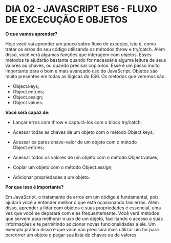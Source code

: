 # DIA 02 - JAVASCRIPT ES6 - FLUXO DE EXCECUÇÃO E OBJETOS

**O que vamos aprender?**

Hoje você vai aprender um pouco sobre fluxo de exceção, isto é, como tratar os erros do seu código utilizando os métodos throw e try/catch. Além disso, você verá algumas funções que interagem com objetos. Esses métodos te ajudarão bastante quando for necessária alguma leitura de seus valores ou chaves, ou quando precisar copiá-los. Esse é um passo muito importante para o bom e mais avançado uso do JavaScript. Objetos são muito presentes em todas as lógicas do ES6. Os métodos que veremos são:

- Object.keys;
- Object.entries;
- Object.assign;
- Object.values.

**Você será capaz de:**

- Lançar erros com throw e capturá-los com o bloco try/catch;

- Acessar todas as chaves de um objeto com o método Object.keys;

- Acessar os pares chave-valor de um objeto com o método Object.entries;

- Acessar todos os valores de um objeto com o método Object.values;

- Copiar um objeto com o método Object.assign;

- Adicionar propriedades a um objeto.

**Por que isso é importante?**

Em JavaScript, o tratamento de erros em um código é fundamental, pois ajudará você a entender melhor o que está ocasionando tais erros. Além disso, aprender a lidar com objetos e suas propriedades é essencial, uma vez que você se deparará com eles frequentemente. Você verá métodos que servem para melhorar o uso de um objeto, facilitando o acesso a suas informações e te permitindo adicionar novas funcionalidades a ele. Um exemplo prático disso é que você não precisará mais utilizar um for para percorrer um objeto e pegar sua lista de chaves ou de valores.

